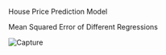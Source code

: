 House Price Prediction Model

Mean Squared Error of Different Regressions

![Capture](https://user-images.githubusercontent.com/40337322/61948495-971a1d80-afc5-11e9-866f-0b4f3a445d56.PNG)
